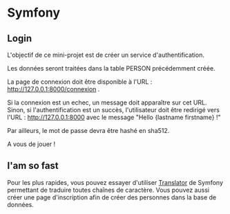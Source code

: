 # Symfony

## Login

L'objectif de ce mini-projet est de créer un service d'authentification.

Les données seront traitées dans la table PERSON précédemment créée.

La page de connexion doit être disponible à l'URL : http://127.0.0.1:8000/connexion .

Si la connexion est un echec, un message doit apparaître sur cet URL. Sinon, si l'authentification est un succès, l'utilisateur doit être redirigé vers l'URL : http://127.0.0.1:8000 avec le message "Hello {lastname firstname} !"

Par ailleurs, le mot de passe devra être hashé en sha512.

A vous de jouer !

## I'am so fast

Pour les plus rapides, vous pouvez essayer d'utiliser [Translator](http://symfony.com/doc/current/translation.html) de Symfony permettant de traduire toutes chaînes de caractère. Vous pouvez aussi créer une page d'inscription afin de créer des personnes dans la base de données.


